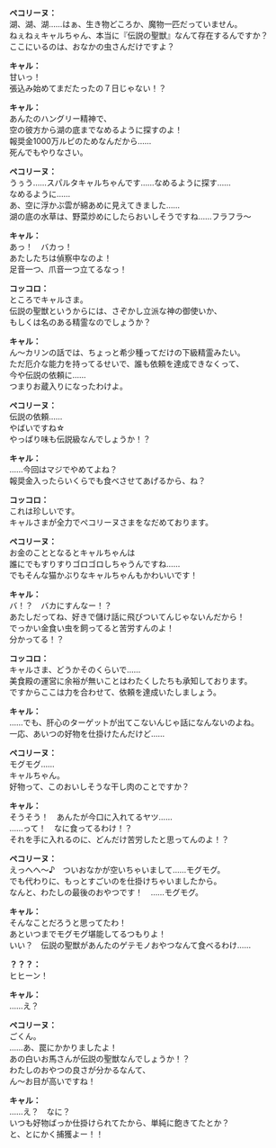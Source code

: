# 

  
**ペコリーヌ：**  
湖、湖、湖……はぁ、生き物どころか、魔物一匹だっていません。  
ねぇねぇキャルちゃん、本当に『伝説の聖獣』なんて存在するんですか？  
ここにいるのは、おなかの虫さんだけですよ？  
  
**キャル：**  
甘いっ！  
張込み始めてまだたったの７日じゃない！？  
  
**キャル：**  
あんたのハングリー精神で、  
空の彼方から湖の底までなめるように探すのよ！  
報奨金1000万ルピのためなんだから……  
死んでもやりなさい。  
  
**ペコリーヌ：**  
うぅう……スパルタキャルちゃんです……なめるように探す……  
なめるように……  
あ、空に浮かぶ雲が綿あめに見えてきました……  
湖の底の水草は、野菜炒めにしたらおいしそうですね……フラフラ～  
  
**キャル：**  
あっ！　バカっ！  
あたしたちは偵察中なのよ！  
足音一つ、爪音一つ立てるなっ！  
  
**コッコロ：**  
ところでキャルさま。  
伝説の聖獣というからには、さぞかし立派な神の御使いか、  
もしくは名のある精霊なのでしょうか？  
  
**キャル：**  
ん～カリンの話では、ちょっと希少種ってだけの下級精霊みたい。  
ただ厄介な能力を持ってるせいで、誰も依頼を達成できなくって、  
今や伝説の依頼に……  
つまりお蔵入りになったわけよ。  
  
**ペコリーヌ：**  
伝説の依頼……  
やばいですね☆  
やっぱり味も伝説級なんでしょうか！？  
  
**キャル：**  
……今回はマジでやめてよね？  
報奨金入ったらいくらでも食べさせてあげるから、ね？  
  
**コッコロ：**  
これは珍しいです。  
キャルさまが全力でぺコリーヌさまをなだめております。  
  
**ペコリーヌ：**  
お金のこととなるとキャルちゃんは  
誰にでもすりすりゴロゴロしちゃうんですね……  
でもそんな猫かぶりなキャルちゃんもかわいいです！  
  
**キャル：**  
バ！？　バカにすんなー！？  
あたしだってね、好きで儲け話に飛びついてんじゃないんだから！  
でっかい金食い虫を飼ってると苦労すんのよ！  
分かってる！？  
  
**コッコロ：**  
キャルさま、どうかそのくらいで……  
美食殿の運営に余裕が無いことはわたくしたちも承知しております。  
ですからここは力を合わせて、依頼を達成いたしましょう。  
  
**キャル：**  
……でも、肝心のターゲットが出てこないんじゃ話になんないのよね。  
一応、あいつの好物を仕掛けたんだけど……  
  
**ペコリーヌ：**  
モグモグ……  
キャルちゃん。  
好物って、このおいしそうな干し肉のことですか？  
  
**キャル：**  
そうそう！　あんたが今口に入れてるヤツ……  
……って！　なに食ってるわけ！？  
それを手に入れるのに、どんだけ苦労したと思ってんのよ！？  
  
**ペコリーヌ：**  
えっへへ～♪　ついおなかが空いちゃいまして……モグモグ。  
でも代わりに、もっとすごいのを仕掛けちゃいましたから。  
なんと、わたしの最後のおやつです！　……モグモグ。  
  
**キャル：**  
そんなことだろうと思ってたわ！  
あといつまでモグモグ堪能してるつもりよ！  
いい？　伝説の聖獣があんたのゲテモノおやつなんて食べるわけ……  
  
**？？？：**  
ヒヒーン！  
  
**キャル：**  
……え？  
  
**ペコリーヌ：**  
ごくん。  
……あ、罠にかかりましたよ！  
あの白いお馬さんが伝説の聖獣なんでしょうか！？  
わたしのおやつの良さが分かるなんて、  
ん～お目が高いですね！  
  
**キャル：**  
……え？　なに？  
いつも好物ばっか仕掛けられてたから、単純に飽きてたとか？  
と、とにかく捕獲よー！！  
